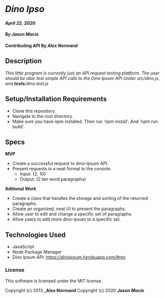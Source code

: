 # _Dino Ipso_

#### _April 22, 2020_

#### By _**Jason Macie**_
#### Contributing API By _**Alex Normand**_

## Description

_This little program is currently just an API request testing platform. The user should be able test simple API calls to the Dino Ipsum API Under src/dino.js, and __tests__/dino.test.js_

## Setup/Installation Requirements

* Clone this repository.
* Navigate to the root directory.
* Make sure you have npm installed. Then run 'npm install'. And 'npm run build'.

## Specs

**MVP**
* Create a successful request to dino-ipsum API.
* Present requests in a neat format to the console.
  * Input: {2, 10}
  * Output: {2 ten word paragraphs}

**Aditional Work**
* Create a class that handles the storage and sorting of the returned paragraphs.
* Create an organized, neat UI to present the paragraphs.
* Allow user to edit and change a specific set of paragraphs.
* Allow users to add more dino-ipsum to a specific set.

## Technologies Used

* JavaScript
* Node Package Manager
* Dino Ipsum API: https://dinoipsum.herokuapp.com/#res

### License

This software is licensed under the MIT license.

Copyright (c) 2013 **_Alex Normand**
Copyright (c) 2020 **_Jason Macie_**
